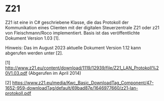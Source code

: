 ﻿Z21
===

Z21 ist eine in C# geschriebene Klasse, die das Protokoll der Kommunikation eines Clienten mit der digitalen Steuerzentrale Z21 oder z21 von Fleischmann/Roco implementiert. Basis ist das veröffentlichte Dokument Version 1.03 [1].

Hinweis:
Das im August 2023 aktuelle Dokument Version 1.12 kann abgerufen werden unter [2].

[1] http://www.z21.eu/content/download/1119/12939/file/Z21_LAN_Protokoll%20V1.03.pdf (Abgerufen im April 2014)

[2] https://www.z21.eu/media/Kwc_Basic_DownloadTag_Component/47-1652-959-downloadTag/default/69bad87e/1646977660/z21-lan-protokoll.pdf 

